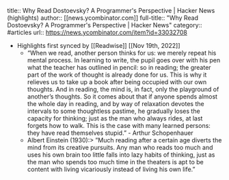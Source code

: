 title:: Why Read Dostoevsky? A Programmer's Perspective | Hacker News (highlights)
author:: [[news.ycombinator.com]]
full-title:: "Why Read Dostoevsky? A Programmer's Perspective | Hacker News"
category:: #articles
url:: https://news.ycombinator.com/item?id=33032708

- Highlights first synced by [[Readwise]] [[Nov 19th, 2022]]
	- “When we read, another person thinks for us: we merely repeat his mental process. In learning to write, the pupil goes over with his pen what the teacher has outlined in pencil: so in reading; the greater part of the work of thought is already done for us. This is why it relieves us to take up a book after being occupied with our own thoughts. And in reading, the mind is, in fact, only the playground of another’s thoughts. So it comes about that if anyone spends almost the whole day in reading, and by way of relaxation devotes the intervals to some thoughtless pastime, he gradually loses the capacity for thinking; just as the man who always rides, at last forgets how to walk. This is the case with many learned persons: they have read themselves stupid.” - Arthur Schopenhauer
	- Albert Einstein (1930):> ”Much reading after a certain age diverts the mind from its creative pursuits. Any man who reads too much and uses his own brain too little falls into lazy habits of thinking, just as the man who spends too much time in the theaters is apt to be content with living vicariously instead of living his own life.”